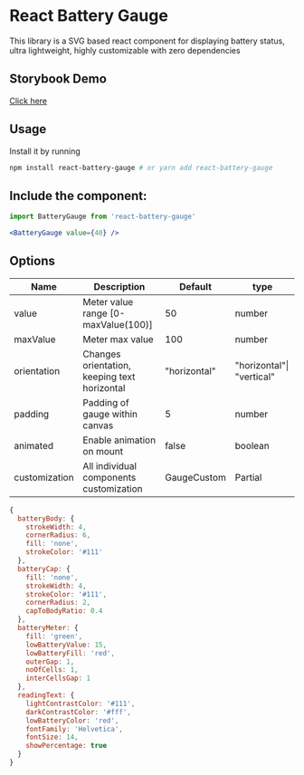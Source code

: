 # React Battery Gauge

This library is a SVG based react component for displaying battery status, ultra lightweight, highly customizable with zero dependencies

## Storybook Demo

[Click here](https://61c950606cc89f003a4379c2-jnjkdtdbkn.chromatic.com/?path=/story/gauge-battery--basic)

## Usage

Install it by running 
```bash
npm install react-battery-gauge # or yarn add react-battery-gauge
```
## Include the component:

```jsx
import BatteryGauge from 'react-battery-gauge'

<BatteryGauge value={40} />
```

## Options

| Name          | Description                                  | Default      | type                      |
|---------------|----------------------------------------------|--------------|---------------------------|
| value         | Meter value range [0-maxValue(100)]          | 50           | number                    |
| maxValue      | Meter max value                              | 100          | number                    |
| orientation   | Changes orientation, keeping text horizontal | "horizontal" | "horizontal"\| "vertical" |
| padding       | Padding of gauge within canvas               | 5            | number                    |
| animated      | Enable animation on mount                    | false        | boolean                   |
| customization | All individual components customization      | GaugeCustom  | Partial<TGaugeCustom>     |

```js
{
  batteryBody: {
    strokeWidth: 4,
    cornerRadius: 6,
    fill: 'none',
    strokeColor: '#111'
  },
  batteryCap: {
    fill: 'none',
    strokeWidth: 4,
    strokeColor: '#111',
    cornerRadius: 2,
    capToBodyRatio: 0.4
  },
  batteryMeter: {
    fill: 'green',
    lowBatteryValue: 15,
    lowBatteryFill: 'red',
    outerGap: 1,
    noOfCells: 1,
    interCellsGap: 1
  },
  readingText: {
    lightContrastColor: '#111',
    darkContrastColor: '#fff',
    lowBatteryColor: 'red',
    fontFamily: 'Helvetica',
    fontSize: 14,
    showPercentage: true
  }
}
```

